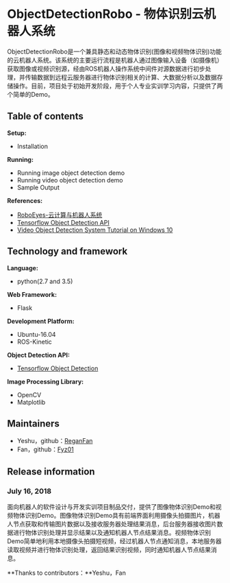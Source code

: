 # ObjectDetectionRobo - 物体识别云机器人系统

ObjectDetectionRobo是一个兼具静态和动态物体识别(图像和视频物体识别)功能的云机器人系统。该系统的主要运行流程是机器人通过图像输入设备（如摄像机）获取图像或视频识别源，经由ROS机器人操作系统中间件对源数据进行初步处理，并传输数据到远程云服务器进行物体识别相关的计算、大数据分析以及数据存储操作。目前，项目处于初始开发阶段，用于个人专业实训学习内容，只提供了两个简单的Demo。

## Table of contents

**Setup:**

- Installation

**Running:**

- Running image object detection demo
- Running video object detection demo
- Sample Output

**References:**

- [RoboEyes-云计算与机器人系统](http://www.vsaint.club/wordpress/)
- [Tensorflow Object Detection API](https://github.com/tensorflow/models/tree/master/research/object_detection)
- [Video Object Detection System Tutorial on Windows 10](https://blog.csdn.net/xiaoxiao123jun/article/details/76605928)

## Technology and framework

**Language:**

- python(2.7 and 3.5)

**Web Framework:**

- Flask

**Development Platform:**

- Ubuntu-16.04
- ROS-Kinetic

**Object Detection API:**

- [Tensorflow Object Detection](https://github.com/tensorflow/models/tree/master/research/object_detection)

**Image Processing Library:**

- OpenCV
- Matplotlib

## Maintainers

- Yeshu，github：[ReganFan](https://github.com/ReganFan)
- Fan，github：[Fyz01](https://github.com/Fyz01)

## Release information

### July 16, 2018

面向机器人的软件设计与开发实训项目制品交付，提供了图像物体识别Demo和视频物体识别Demo。图像物体识别Demo具有前端界面利用摄像头拍摄图片，机器人节点获取和传输图片数据以及接收服务器处理结果消息，后台服务器接收图片数据进行物体识别处理并显示结果以及通知机器人节点结果消息。视频物体识别Demo简单地利用本地摄像头拍摄短视频，经过机器人节点通知消息，本地服务器读取视频并进行物体识别处理，返回结果识别视频，同时通知机器人节点结果消息。

**Thanks to contributors：**Yeshu，Fan